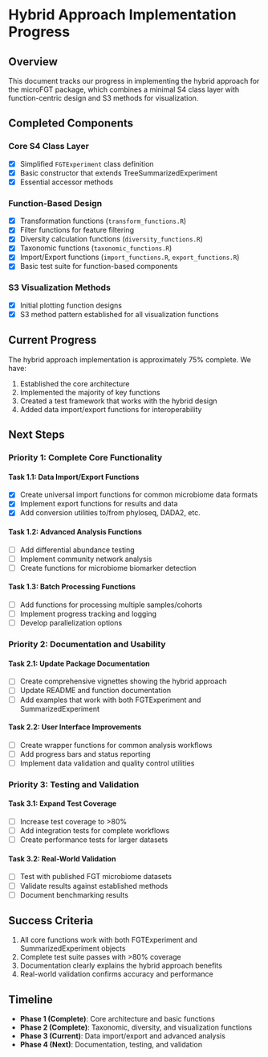 # Hybrid Approach Implementation Progress

## Overview

This document tracks our progress in implementing the hybrid approach for the microFGT package, which combines a minimal S4 class layer with function-centric design and S3 methods for visualization.

## Completed Components

### Core S4 Class Layer
- [x] Simplified `FGTExperiment` class definition
- [x] Basic constructor that extends TreeSummarizedExperiment
- [x] Essential accessor methods

### Function-Based Design
- [x] Transformation functions (`transform_functions.R`)
- [x] Filter functions for feature filtering
- [x] Diversity calculation functions (`diversity_functions.R`)
- [x] Taxonomic functions (`taxonomic_functions.R`)
- [x] Import/Export functions (`import_functions.R`, `export_functions.R`)
- [x] Basic test suite for function-based components

### S3 Visualization Methods
- [x] Initial plotting function designs
- [x] S3 method pattern established for all visualization functions

## Current Progress

The hybrid approach implementation is approximately 75% complete. We have:

1. Established the core architecture
2. Implemented the majority of key functions
3. Created a test framework that works with the hybrid design
4. Added data import/export functions for interoperability

## Next Steps

### Priority 1: Complete Core Functionality

#### Task 1.1: Data Import/Export Functions
- [x] Create universal import functions for common microbiome data formats
- [x] Implement export functions for results and data
- [x] Add conversion utilities to/from phyloseq, DADA2, etc.

#### Task 1.2: Advanced Analysis Functions
- [ ] Add differential abundance testing
- [ ] Implement community network analysis
- [ ] Create functions for microbiome biomarker detection

#### Task 1.3: Batch Processing Functions
- [ ] Add functions for processing multiple samples/cohorts
- [ ] Implement progress tracking and logging
- [ ] Develop parallelization options

### Priority 2: Documentation and Usability

#### Task 2.1: Update Package Documentation
- [ ] Create comprehensive vignettes showing the hybrid approach
- [ ] Update README and function documentation
- [ ] Add examples that work with both FGTExperiment and SummarizedExperiment

#### Task 2.2: User Interface Improvements
- [ ] Create wrapper functions for common analysis workflows
- [ ] Add progress bars and status reporting
- [ ] Implement data validation and quality control utilities

### Priority 3: Testing and Validation

#### Task 3.1: Expand Test Coverage
- [ ] Increase test coverage to >80%
- [ ] Add integration tests for complete workflows
- [ ] Create performance tests for larger datasets

#### Task 3.2: Real-World Validation
- [ ] Test with published FGT microbiome datasets
- [ ] Validate results against established methods
- [ ] Document benchmarking results

## Success Criteria

1. All core functions work with both FGTExperiment and SummarizedExperiment objects
2. Complete test suite passes with >80% coverage
3. Documentation clearly explains the hybrid approach benefits
4. Real-world validation confirms accuracy and performance

## Timeline

- **Phase 1 (Complete)**: Core architecture and basic functions
- **Phase 2 (Complete)**: Taxonomic, diversity, and visualization functions
- **Phase 3 (Current)**: Data import/export and advanced analysis
- **Phase 4 (Next)**: Documentation, testing, and validation